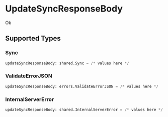 # UpdateSyncResponseBody

Ok


## Supported Types

### Sync

```python
updateSyncResponseBody: shared.Sync = /* values here */
```

### ValidateErrorJSON

```python
updateSyncResponseBody: errors.ValidateErrorJSON = /* values here */
```

### InternalServerError

```python
updateSyncResponseBody: shared.InternalServerError = /* values here */
```

